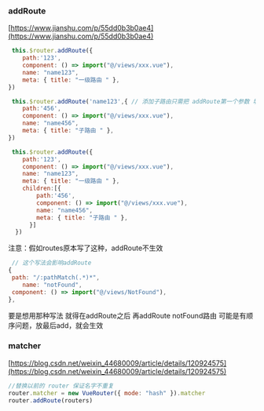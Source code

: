 ### addRoute
[https://www.jianshu.com/p/55dd0b3b0ae4](https://www.jianshu.com/p/55dd0b3b0ae4)
```javascript
 this.$router.addRoute({
    path:'123',
    component: () => import("@/views/xxx.vue"),
    name: "name123",
    meta: { title: "一级路由 " },
})

 this.$router.addRoute('name123',{ // 添加子路由只需把 addRoute第一个参数 填写 父级路由的name即可
    path:'456',
    component: () => import("@/views/xxx.vue"),
    name: "name456",
    meta: { title: "子路由 " },
})

 this.$router.addRoute({
    path:'123',
    component: () => import("@/views/xxx.vue"),
    name: "name123",
    meta: { title: "一级路由 " },
    children:[{
        path:'456',
        component: () => import("@/views/xxx.vue"),
        name: "name456",
        meta: { title: "子路由 " },
      }]
  })

```
注意：假如routes原本写了这种，addRoute不生效
```javascript
 // 这个写法会影响addRoute
{
 path: "/:pathMatch(.*)*",
	name: "notFound",
 component: () => import("@/views/NotFound"),
},
```
要是想用那种写法
就得在addRoute之后
再addRoute notFound路由
可能是有顺序问题，放最后add，就会生效
### 
### matcher
[https://blog.csdn.net/weixin_44680009/article/details/120924575](https://blog.csdn.net/weixin_44680009/article/details/120924575)
```javascript
//替换以前的 router 保证名字不重复
router.matcher = new VueRouter({ mode: "hash" }).matcher
router.addRoute(routers)

```
